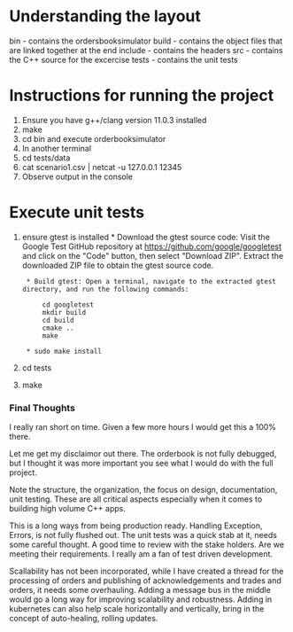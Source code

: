 # Understanding the layout

bin - contains the ordersbooksimulator
build - contains the object files that are linked together at the end
include - contains the headers
src - contains the C++ source for the excercise
tests - contains the unit tests

# Instructions for running the project

1. Ensure you have g++/clang version 11.0.3 installed
2. make
3. cd bin and execute orderbooksimulator
4. In another terminal 
5. cd tests/data
6. cat scenario1.csv | netcat -u 127.0.0.1 12345
7. Observe output in the console


# Execute unit tests

1. ensure gtest is installed
        * Download the gtest source code: Visit the Google Test GitHub repository at https://github.com/google/googletest and click on the "Code" button, then select "Download ZIP". Extract the downloaded ZIP file to obtain the gtest source code.

        * Build gtest: Open a terminal, navigate to the extracted gtest directory, and run the following commands:

            cd googletest
            mkdir build
            cd build
            cmake ..
            make

        * sudo make install

2. cd tests
2. make 


### Final Thoughts

I really ran short on time.  Given a few more hours I would get this a 100% there.

Let me get my disclaimor out there.  The orderbook is not fully debugged, but I thought it was more important you see what I would do with the full project.

Note the structure, the organization, the focus on design, documentation, unit testing.  These are all critical aspects especially when it comes to building high
volume C++ apps.

This is a long ways from being production ready.  Handling Exception, Errors, is not fully flushed out.  The unit tests was a quick stab at it, needs some careful thought.   A good time to review with the stake holders.  Are we meeting their requirements.  I really am a fan of test driven development.  

Scallability has not been incorporated, while I have created a thread for the processing of orders and publishing
of acknowledgements and trades and orders, it needs some overhauling.  Adding a message bus in the middle would go a long way for improving scalability and robustness.  Adding in kubernetes can also help scale horizontally and vertically, bring in the concept of auto-healing, rolling updates.

